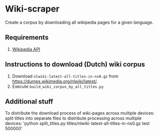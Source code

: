 # Wiki-scraper
Create a corpus by downloading all wikipedia pages for a given language.

## Requirements
1. [Wikipedia API](https://github.com/martin-majlis/Wikipedia-API)

## Instructions to download (Dutch) wiki corpus
1. Download `nlwiki-latest-all-titles-in-ns0.gz` from https://dumps.wikimedia.org/nlwiki/latest/.
2. Execute `build_wiki_corpus_by_all_titles.py`

## Additional stuff
To distribute the download process of wiki-pages across multiple devices:  split titles into separate files to distribute processing across multiple devices: 'python split_titles.py titles/nlwiki-latest-all-titles-in-ns0.gz test 500000'
